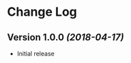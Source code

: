 Change Log
==========

Version 1.0.0 *(2018-04-17)*
----------------------------

 * Initial release